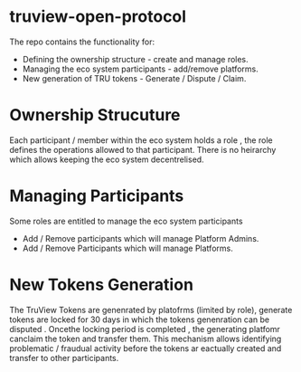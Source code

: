# truview-open-protocol
The repo contains the functionality for:
  - Defining the ownership structure - create and manage roles.
  - Managing the eco system participants - add/remove platforms.
  - New generation of TRU tokens - Generate / Dispute / Claim.

# Ownership Strucuture
Each participant / member within the eco system holds a role , the role defines the operations allowed to that participant.
There is no heirarchy which allows keeping the eco system decentrelised.

# Managing Participants
Some roles are entitled to manage the eco system participants 
  - Add / Remove participants which will manage Platform Admins.
  - Add / Remove Participants which will manage Platforms.

# New Tokens Generation

The TruView Tokens are genenrated by platofrms (limited by role), generate tokens are locked for 30 days in which the tokens genenration
can be disputed . Oncethe locking period is completed , the generating platfomr canclaim the token and transfer them.
This mechanism allows identifying problematic / fraudual activity before the tokens ar eactually created and transfer to other participants.

